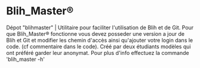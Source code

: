 # Blih_Master® 
Dépot "blihmaster" | Utilitaire pour faciliter l'utilisation de Blih et de Git. 
Pour que Blih_Master® fonctionne vous devez posseder une version a jour de Blih et Git et modifier les chemin d'accès ainsi qu'ajouter votre login dans le code. 
(cf commentaire dans le code). Créé par deux étudiants modèles qui ont préféré garder leur anonymat. 
Pour plus d'info effectuez la commande 'blih_master -h'
